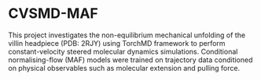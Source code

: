 # CVSMD-MAF
This project investigates the non-equilibrium mechanical unfolding of the villin headpiece (PDB: 2RJY) using TorchMD framework to perform constant-velocity steered molecular dynamics simulations. Conditional normalising-flow (MAF) models were trained on trajectory data conditioned on physical observables such as molecular extension and pulling force.
